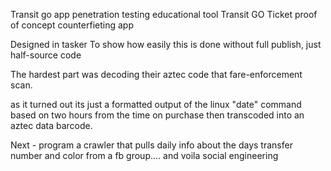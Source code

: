 
Transit go app penetration testing educational tool
Transit GO Ticket proof of concept counterfieting app

Designed in tasker
To show how easily this is done without full publish, just half-source code

The hardest part was decoding their aztec code that fare-enforcement scan.

as it turned out its just a formatted output of the linux "date" command based on two hours from the time on purchase
then transcoded into an aztec data barcode.

Next - program a crawler that pulls daily info about the days transfer number and color from a fb group.... and voila
social engineering
